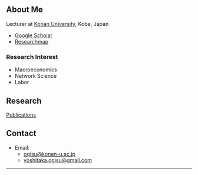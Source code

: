 ## About Me
Lecturer at [Konan University](https://www.konan-u.ac.jp/), Kobe, Japan

- [Google Scholar](https://scholar.google.co.jp/citations?user=olbpst8AAAAJ)
- [Researchmap](https://researchmap.jp/yoshitaka_ogisu)

### Research Interest
- Macroeconomics
- Network Science
- Labor

## Research
[Publications](./papers.html)

## Contact
- Email: 
  - ogisu@konan-u.ac.jp
  - yoshitaka.ogisu@gmail.com

---